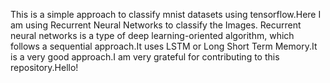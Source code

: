 This is a simple approach to classify mnist datasets using tensorflow.Here I am using Recurrent Neural Networks to classify the Images. Recurrent neural networks is a type of deep learning-oriented algorithm, which follows a sequential approach.It uses LSTM or Long Short Term Memory.It is a very good approach.I am very grateful for contributing to this repository.Hello!
